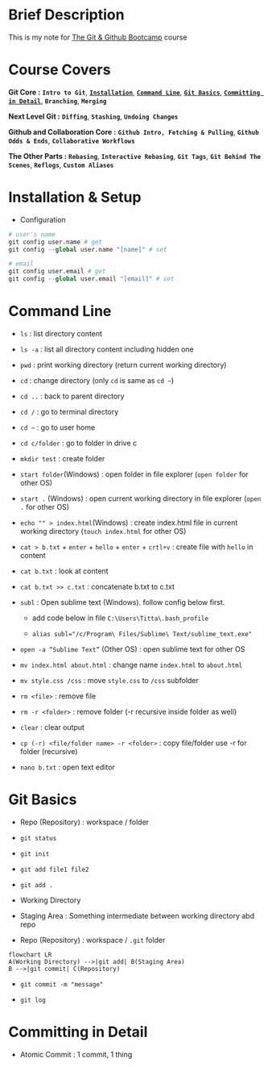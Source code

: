 # Brief Description

This is my note for [The Git & Github Bootcamp](https://www.udemy.com/course/git-and-github-bootcamp/) course

# Course Covers

**Git Core :** **`Intro to Git`**, [**`Installation`**](#installation--setup), [**`Command Line`**](#command-line), [**`Git Basics`**](#git-basics), [**`Committing in Detail`**](#committing-in-detail), **`Branching`**, **`Merging`**

**Next Level Git :** **`Diffing`**, **`Stashing`**, **`Undoing Changes`**

**Github and Collaboration Core :** **`Github Intro, Fetching & Pulling`**, **`Github Odds & Ends`**, **`Collaborative Workflows`**

**The Other Parts :** **`Rebasing`**, **`Interactive Rebasing`**, **`Git Tags`**, **`Git Behind The Scenes`**, **`Reflogs`**, **`Custom Aliases`**

# Installation & Setup

- Configuration

```python
# user's name
git config user.name # get
git config --global user.name "[name]" # set

# email
git config user.email # get
git config --global user.email "[email]" # set
```

# Command Line

- `ls` : list directory content

- `ls -a` : list all directory content including hidden one

- `pwd` : print working directory (return current working directory)

- `cd` : change directory (only `cd` is same as `cd ~`)

- `cd ..` : back to parent directory

- `cd /` : go to terminal directory

- `cd ~` : go to user home

- `cd c/folder` : go to folder in drive c

- `mkdir test` : create folder

- `start folder`(Windows) : open folder in file explorer (`open folder` for other OS)

- `start .` (Windows) : open current working directory in file explorer (`open .` for other OS)

- `echo "" > index.html`(Windows) : create index.html file in current working directory (`touch index.html` for other OS)

- `cat > b.txt` + `enter` + `hello` + `enter` + `crtl+v` : create file with `hello` in content

- `cat b.txt` : look at content

- `cat b.txt >> c.txt` : concatenate b.txt to c.txt

- `subl` : Open sublime text (Windows). follow config below first.

  - add code below in file `C:\Users\Titta\.bash_profile`

  - `alias subl="/c/Program\ Files/Sublime\ Text/sublime_text.exe"`

- `open -a “Sublime Text”` (Other OS) : open sublime text for other OS

- `mv index.html about.html` : change name `index.html` to `about.html`

- `mv style.css /css` : move `style.css` to `/css` subfolder

- `rm <file>` : remove file

- `rm -r <folder>` : remove folder (-r recursive inside folder as well)

- `clear` : clear output

- `cp (-r) <file/folder name> -r <folder>` : copy file/folder use -r for folder (recursive)

- `nano b.txt` : open text editor

# Git Basics

- Repo (Repository) : workspace / folder

- `git status`

- `git init`

- `git add file1 file2`

- `git add .`

- Working Directory

- Staging Area : Something intermediate between working directory abd repo

- Repo (Repository) : workspace / `.git` folder

```mermaid
flowchart LR
A(Working Directory) -->|git add| B(Staging Area)
B -->|git commit| C(Repository)
```

- `git commit -m "message"`

- `git log`

# Committing in Detail

- Atomic Commit : 1 commit, 1 thing
